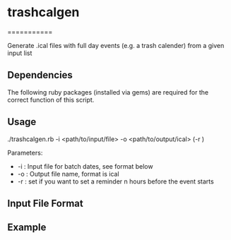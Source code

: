 # trashcalgen
===========

Generate .ical files with full day events (e.g. a trash calender) from a given input list


## Dependencies

The following ruby packages (installed via gems) are required for the correct function of this script.

## Usage
./trashcalgen.rb -i <path/to/input/file> -o <path/to/output/ical> (-r <n>)
	
Parameters:
* -i : Input file for batch dates, see format below
* -o : Output file name, format is ical
* -r : set if you want to set a reminder n hours before the event starts	

## Input File Format

## Example